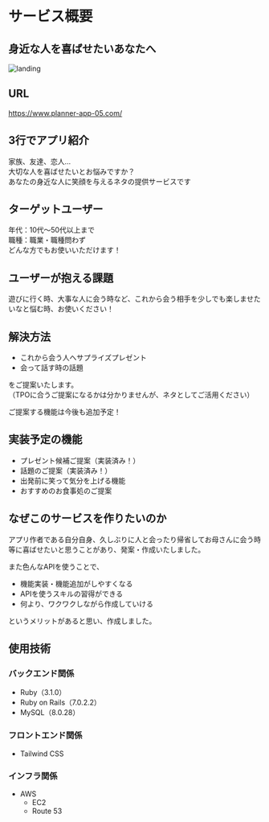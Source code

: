 # **サービス概要**

## 身近な人を喜ばせたいあなたへ

![landing](https://user-images.githubusercontent.com/83802430/162829253-839f1b27-3c23-4d2f-8b7e-e704eb1a2f3f.jpeg)

## URL

<https://www.planner-app-05.com/>

## **3行でアプリ紹介**

家族、友達、恋人…  
大切な人を喜ばせたいとお悩みですか？  
あなたの身近な人に笑顔を与えるネタの提供サービスです

## **ターゲットユーザー**

年代：10代〜50代以上まで  
職種：職業・職種問わず  
どんな方でもお使いいただけます！

## **ユーザーが抱える課題**

遊びに行く時、大事な人に会う時など、これから会う相手を少しでも楽しませたいなと悩む時、お使いください！

## **解決方法**

- これから会う人へサプライズプレゼント
- 会って話す時の話題

をご提案いたします。  
（TPOに合うご提案になるかは分かりませんが、ネタとしてご活用ください）

ご提案する機能は今後も追加予定！

## **実装予定の機能**

- プレゼント候補ご提案（実装済み！）
- 話題のご提案（実装済み！）
- 出発前に笑って気分を上げる機能
- おすすめのお食事処のご提案

## **なぜこのサービスを作りたいのか**

アプリ作者である自分自身、久しぶりに人と会ったり帰省してお母さんに会う時等に喜ばせたいと思うことがあり、発案・作成いたしました。

また色んなAPIを使うことで、

- 機能実装・機能追加がしやすくなる
- APIを使うスキルの習得ができる
- 何より、ワクワクしながら作成していける

というメリットがあると思い、作成しました。

## 使用技術

### バックエンド関係

- Ruby（3.1.0）
- Ruby on Rails（7.0.2.2）
- MySQL（8.0.28）

### フロントエンド関係

- Tailwind CSS

### インフラ関係

- AWS
  - EC2
  - Route 53
